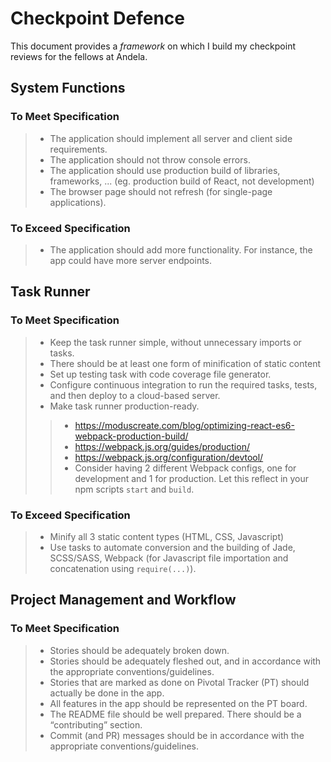 # Checkpoint Defence

This document provides a *framework* on which I build my checkpoint reviews for the fellows at Andela.

## System Functions

### To Meet Specification
> * The application should implement all server and client side requirements.
> * The application should not throw console errors.
> * The application should use production build of libraries, frameworks, ... (eg. production build of React, not development)
> * The browser page should not refresh (for single-page applications).

### To Exceed Specification
> * The application should add more functionality. For instance, the app could have more server endpoints.

## Task Runner

### To Meet Specification
> * Keep the task runner simple, without unnecessary imports or tasks.
> * There should be at least one form of minification of static content
> * Set up testing task with code coverage file generator.
> * Configure continuous integration to run the required tasks, tests, and then deploy to a cloud-based server.
> * Make task runner production-ready.
>> * https://moduscreate.com/blog/optimizing-react-es6-webpack-production-build/
>> * https://webpack.js.org/guides/production/
>> * https://webpack.js.org/configuration/devtool/
>> * Consider having 2 different Webpack configs, one for development and 1 for production. Let this reflect in your npm scripts `start` and `build`.

### To Exceed Specification
> * Minify all 3 static content types (HTML, CSS, Javascript)
> * Use tasks to automate conversion and the building of Jade, SCSS/SASS, Webpack (for Javascript file importation and concatenation using `require(...)`).

## Project Management and Workflow

### To Meet Specification
> * Stories should be adequately broken down.
> * Stories should be adequately fleshed out, and in accordance with the appropriate conventions/guidelines.
> * Stories that are marked as done on Pivotal Tracker (PT) should actually be done in the app.
> * All features in the app should be represented on the PT board.
> * The README file should be well prepared. There should be a “contributing” section.
> * Commit (and PR) messages should be in accordance with the appropriate conventions/guidelines.
